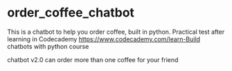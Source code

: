 # order_coffee_chatbot
This is a chatbot to help you order coffee, built in python. Practical test after learning in Codecademy https://www.codecademy.com/learn-Build chatbots with python course

chatbot v2.0 can order more than one coffee for your friend
